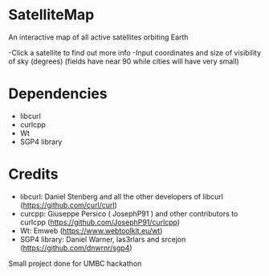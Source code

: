 # SatelliteMap
An interactive map of all active satellites orbiting Earth

-Click a satellite to find out more info
-Input coordinates and size of visibility of sky (degrees) (fields have near 90 while cities will have very small)

# Dependencies

 - libcurl
 - curlcpp
 - Wt
 - SGP4 library
 
# Credits
 - libcurl: Daniel Stenberg and all the other developers of libcurl (https://github.com/curl/curl)
 - curcpp: Giuseppe Persico ( JosephP91 ) and other contributors to curlcpp (https://github.com/JosephP91/curlcpp)
 - Wt: Emweb (https://www.webtoolkit.eu/wt)
 - SGP4 library: Daniel Warner, las3rlars and srcejon (https://github.com/dnwrnr/sgp4)
 
 
Small project done for UMBC hackathon
